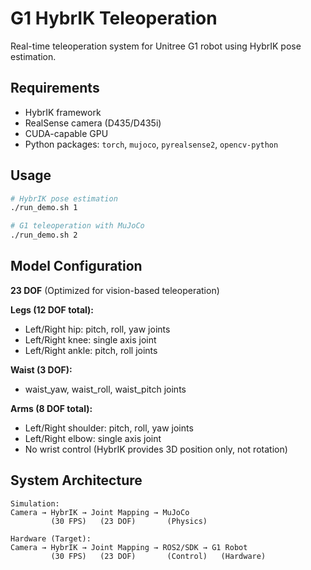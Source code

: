 # G1 HybrIK Teleoperation

Real-time teleoperation system for Unitree G1 robot using HybrIK pose estimation.

## Requirements

- HybrIK framework
- RealSense camera (D435/D435i)
- CUDA-capable GPU
- Python packages: `torch`, `mujoco`, `pyrealsense2`, `opencv-python`

## Usage

```bash
# HybrIK pose estimation
./run_demo.sh 1

# G1 teleoperation with MuJoCo
./run_demo.sh 2
```

## Model Configuration

**23 DOF** (Optimized for vision-based teleoperation)

**Legs (12 DOF total):**
- Left/Right hip: pitch, roll, yaw joints
- Left/Right knee: single axis joint
- Left/Right ankle: pitch, roll joints

**Waist (3 DOF):**
- waist_yaw, waist_roll, waist_pitch joints

**Arms (8 DOF total):**
- Left/Right shoulder: pitch, roll, yaw joints
- Left/Right elbow: single axis joint
- No wrist control (HybrIK provides 3D position only, not rotation)

## System Architecture

```
Simulation:
Camera → HybrIK → Joint Mapping → MuJoCo
         (30 FPS)   (23 DOF)       (Physics)

Hardware (Target):
Camera → HybrIK → Joint Mapping → ROS2/SDK → G1 Robot
         (30 FPS)   (23 DOF)       (Control)   (Hardware)
```